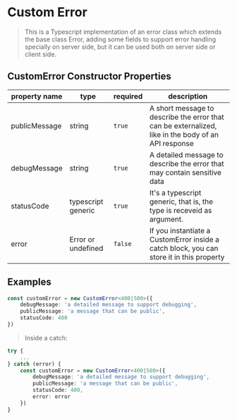 # Custom Error

>This is a Typescript implementation of an error class which extends the base class Error, adding some fields to support error handling specially on server side, but it can be used both on server side or client side.

## CustomError Constructor Properties

| property name | type | required | description |
| ----- | -------- | ----------- | -------- |
| publicMessage | string | `true` | A short message to describe the error that can be externalized, like in the body of an API response |
| debugMessage | string | `true` | A detailed message to describe the error that may contain sensitive data |
| statusCode | typescript generic | `true` | It's a typescript generic, that is, the type is receveid as argument. |
| error | Error or undefined | `false` | If you instantiate a CustomError inside a catch block, you can store it in this property |

## Examples

```typescript
const customError = new CustomError<400|500>({
    debugMessage: 'a detailed message to support debugging',
    publicMessage: 'a message that can be public',
    statusCode: 400
})
```

>Inside a catch:

```typescript
try {
    ...
} catch (error) {
    const customError = new CustomError<400|500>({
        debugMessage: 'a detailed message to support debugging',
        publicMessage: 'a message that can be public',
        statusCode: 400,
        error: error
    })
}
```